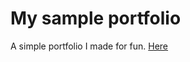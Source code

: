 # My sample portfolio

A simple portfolio I made for fun. [Here](https://portfolio-flashgrey3000s-projects.vercel.app)